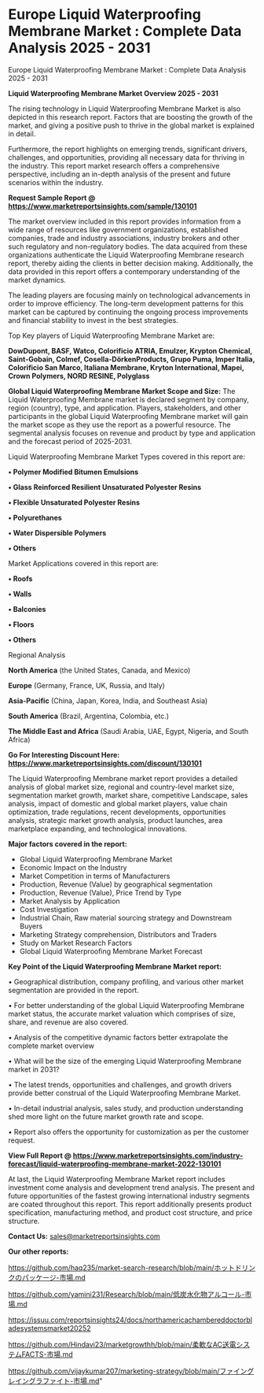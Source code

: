 # Europe Liquid Waterproofing Membrane Market : Complete Data Analysis 2025 - 2031
Europe Liquid Waterproofing Membrane Market : Complete Data Analysis 2025 - 2031

<Strong> Liquid Waterproofing Membrane Market Overview 2025 - 2031</strong>

The rising technology in Liquid Waterproofing Membrane Market is also depicted in this research report. Factors that are boosting the growth of the market, and giving a positive push to thrive in the global market is explained in detail.

Furthermore, the report highlights on emerging trends, significant drivers, challenges, and opportunities, providing all necessary data for thriving in the industry. This report market research offers a comprehensive perspective, including an in-depth analysis of the present and future scenarios within the industry.

<strong>Request Sample Report @ <a href=https://www.marketreportsinsights.com/sample/130101>https://www.marketreportsinsights.com/sample/130101</a></strong>

The market overview included in this report provides information from a wide range of resources like government organizations, established companies, trade and industry associations, industry brokers and other such regulatory and non-regulatory bodies. The data acquired from these organizations authenticate the Liquid Waterproofing Membrane research report, thereby aiding the clients in better decision making. Additionally, the data provided in this report offers a contemporary understanding of the market dynamics.

The leading players are focusing mainly on technological advancements in order to improve efficiency. The long-term development patterns for this market can be captured by continuing the ongoing process improvements and financial stability to invest in the best strategies.

Top Key players of Liquid Waterproofing Membrane Market are:

<strong>DowDupont, BASF, Watco, Colorificio ATRIA, Emulzer, Krypton Chemical, Saint-Gobain, Colmef, Cosella-DörkenProducts, Grupo Puma, Imper Italia, Colorificio San Marco, Italiana Membrane, Kryton International, Mapei, Crown Polymers, NORD RESINE, Polyglass</strong>

<strong><b>Global Liquid Waterproofing Membrane Market Scope and Size:</b></strong>
The Liquid Waterproofing Membrane market is declared segment by company, region (country), type, and application. Players, stakeholders, and other participants in the global Liquid Waterproofing Membrane market will gain the market scope as they use the report as a powerful resource. The segmental analysis focuses on revenue and product by type and application and the forecast period of 2025-2031.

Liquid Waterproofing Membrane Market Types covered in this report are:

<strong>• Polymer Modified Bitumen Emulsions

• Glass Reinforced Resilient Unsaturated Polyester Resins

• Flexible Unsaturated Polyester Resins

• Polyurethanes

• Water Dispersible Polymers

• Others</strong>

Market Applications covered in this report are:

<strong>• Roofs

• Walls

• Balconies

• Floors

• Others</strong> 

Regional Analysis

<strong>North America</strong> (the United States, Canada, and Mexico)

<strong>Europe</strong> (Germany, France, UK, Russia, and Italy)

<strong>Asia-Pacific</strong> (China, Japan, Korea, India, and Southeast Asia)

<strong>South America</strong> (Brazil, Argentina, Colombia, etc.)

<strong>The Middle East and Africa</strong> (Saudi Arabia, UAE, Egypt, Nigeria, and South Africa)

<strong>Go For Interesting Discount Here: <a href=https://www.marketreportsinsights.com/discount/130101>https://www.marketreportsinsights.com/discount/130101</a></strong>

The Liquid Waterproofing Membrane market report provides a detailed analysis of global market size, regional and country-level market size, segmentation market growth, market share, competitive Landscape, sales analysis, impact of domestic and global market players, value chain optimization, trade regulations, recent developments, opportunities analysis, strategic market growth analysis, product launches, area marketplace expanding, and technological innovations.

<strong><b>Major factors covered in the report:</b></strong>
<ul>
  <li>Global Liquid Waterproofing Membrane Market </li>
  <li>Economic Impact on the Industry</li>
  <li>Market Competition in terms of Manufacturers</li>
  <li>Production, Revenue (Value) by geographical segmentation</li>
  <li>Production, Revenue (Value), Price Trend by Type</li>
  <li>Market Analysis by Application</li>
  <li>Cost Investigation</li>
  <li>Industrial Chain, Raw material sourcing strategy and Downstream Buyers</li>
  <li>Marketing Strategy comprehension, Distributors and Traders</li>
  <li>Study on Market Research Factors</li>
  <li>Global Liquid Waterproofing Membrane Market Forecast</li>
</ul>

<strong><b>Key Point of the Liquid Waterproofing Membrane Market report:</b></strong>

• Geographical distribution, company profiling, and various other market segmentation are provided in the report.

• For better understanding of the global Liquid Waterproofing Membrane market status, the accurate market valuation which comprises of size, share, and revenue are also covered.

• Analysis of the competitive dynamic factors better extrapolate the complete market overview

• What will be the size of the emerging Liquid Waterproofing Membrane market in 2031?

• The latest trends, opportunities and challenges, and growth drivers provide better construal of the Liquid Waterproofing Membrane Market.

• In-detail industrial analysis, sales study, and production understanding shed more light on the future market growth rate and scope.

• Report also offers the opportunity for customization as per the customer request.

<strong><b>View Full Report @ <a href=https://www.marketreportsinsights.com/industry-forecast/liquid-waterproofing-membrane-market-2022-130101>https://www.marketreportsinsights.com/industry-forecast/liquid-waterproofing-membrane-market-2022-130101</a></b></strong>


At last, the Liquid Waterproofing Membrane Market report includes investment come analysis and development trend analysis. The present and future opportunities of the fastest growing international industry segments are coated throughout this report. This report additionally presents product specification, manufacturing method, and product cost structure, and price structure.

<strong>Contact Us:</strong>
sales@marketreportsinsights.com

<strong>Our other reports:</strong>

<a href=https://github.com/haq235/market-search-research/blob/main/ホットドリンクのパッケージ-市場.md>https://github.com/haq235/market-search-research/blob/main/ホットドリンクのパッケージ-市場.md</a>

<a href=https://github.com/yamini231/Research/blob/main/低炭水化物アルコール-市場.md>https://github.com/yamini231/Research/blob/main/低炭水化物アルコール-市場.md</a>

<a href=https://issuu.com/reportsinsights24/docs/northamericachambereddoctorbladesystemsmarket20252>https://issuu.com/reportsinsights24/docs/northamericachambereddoctorbladesystemsmarket20252</a>

<a href=https://github.com/Hindavi23/marketgrowthh/blob/main/柔軟なAC送電システムFACTS-市場.md>https://github.com/Hindavi23/marketgrowthh/blob/main/柔軟なAC送電システムFACTS-市場.md</a>

<a href=https://github.com/vijaykumar207/marketing-strategy/blob/main/ファイングレイングラファイト-市場.md>https://github.com/vijaykumar207/marketing-strategy/blob/main/ファイングレイングラファイト-市場.md</a>"
